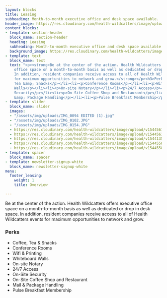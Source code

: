 ```yaml
---
layout: blocks
title: Leasing
subheading: Month-to-month executive office and desk space available.
header_image: https://res.cloudinary.com/health-wildcatters/image/upload/v1544475187/Leasing%20Banner.jpg
content_blocks:
- template: section-header
  block_name: section-header
  heading: Leasing
  subheading: Month-to-month executive office and desk space available.
  background_image: https://res.cloudinary.com/health-wildcatters/image/upload/v1544475187/Leasing%20Banner.jpg
- template: text
  block_name: text
  text: "<p><strong>Be at the center of the action. Health Wildcatters offers executive
    office space on a month-to-month basis as well as dedicated or drop in desk space.
    In addition, resident companies receive access to all of Health Wildcatters events
    for maximum opportunities to network and grow.</strong></p><h3>Perks</h3><ul><li><p>Coffee,
    Tea &amp; Snacks</p></li><li><p>Conference Rooms</p></li><li><p>Wifi &amp; Printing</p></li><li><p>Whiteboard
    Walls</p></li><li><p>On-site Notary</p></li><li><p>24/7 Access</p></li><li><p>On-Site
    Security</p></li><li><p>On-Site Coffee Shop and Restaurant</p></li><li><p>Mail
    &amp; Package Handling</p></li><li><p>Pulse Breakfast Membership</p></li></ul>"
- template: slider
  block_name: slider
  images:
  - "/assets/img/uploads/IMG_0094 EDITED (1).jpg"
  - "/assets/img/uploads/IMG_0102.JPG"
  - "/assets/img/uploads/IMG_0154.JPG"
  - https://res.cloudinary.com/health-wildcatters/image/upload/v1544561191/IMG_0110.jpg
  - https://res.cloudinary.com/health-wildcatters/image/upload/v1544561191/IMG_0100.jpg
  - https://res.cloudinary.com/health-wildcatters/image/upload/v1544135601/IMG_0081%20EDITED.jpg
  - https://res.cloudinary.com/health-wildcatters/image/upload/v1544558401/IMG_0146.jpg
  - https://res.cloudinary.com/health-wildcatters/image/upload/v1544558401/IMG_0088%20EDITED%20%281%29.jpg
- template: spacer
  block_name: spacer
- template: newsletter-signup-white
  block_name: newsletter-signup-white
menu:
  footer_leasing:
    weight: 1
    title: Overview

---
```

Be at the center of the action. Health Wildcatters offers executive office space on a month-to-month basis as well as dedicated or drop in desk space. In addition, resident companies receive access to all of Health Wildcatters events for maximum opportunities to network and grow.

### Perks

* Coffee, Tea & Snacks
* Conference Rooms
* Wifi & Printing
* Whiteboard Walls
* On-site Notary
* 24/7 Access
* On-Site Security
* On-Site Coffee Shop and Restaurant
* Mail & Package Handling
* Pulse Breakfast Membership